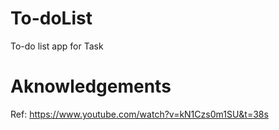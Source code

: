 # To-doList

To-do list app for Task

# Aknowledgements

Ref: <https://www.youtube.com/watch?v=kN1Czs0m1SU&t=38s>

